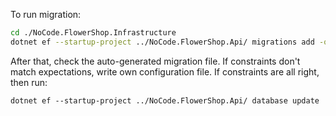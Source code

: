 To run migration:

```bash
cd ./NoCode.FlowerShop.Infrastructure
dotnet ef --startup-project ../NoCode.FlowerShop.Api/ migrations add -o ./Persistence/Migrations
```

After that, check the auto-generated migration file. 
If constraints don't match expectations, write own configuration file.
If constraints are all right, then run:

```
dotnet ef --startup-project ../NoCode.FlowerShop.Api/ database update
```